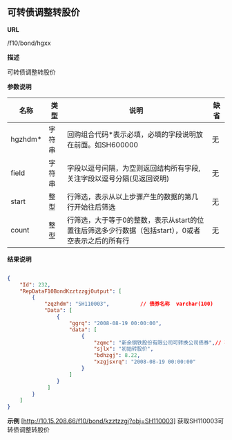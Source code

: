 
## 可转债调整转股价    

**URL**

/f10/bond/hgxx

**描述**

可转债调整转股价    

**参数说明**

|名称|类型|说明|缺省|
| -------- | -------- | -------- | -------- |
|hgzhdm\*|字符串|回购组合代码\*表示必填，必填的字段说明放在前面。如SH600000|无|
|field|字符串|字段以逗号间隔，为空则返回结构所有字段,关注字段以逗号分隔(见返回说明)|无|
|start|整型|行筛选，表示从以上步骤产生的数据的第几行开始往后筛选|无|
|count|整型|行筛选，大于等于0的整数，表示从start的位置往后筛选多少行数据（包括start），0或者空表示之后的所有行|无|


**结果说明**

```json

{
	"Id": 232,
    "RepDataF10BondKzztzzgjOutput": [
        {
            "zqzhdm": "SH110003",          // 债券名称  varchar(100)  
            "Data": [
                {
                    "ggrq": "2008-08-19 00:00:00",
                    "data": [
                        {
                            "zqmc": "新余钢铁股份有限公司可转换公司债券",// 事件类型  varchar(10)     
                            "sjlx": "初始转股价",            			// 变动前转股价  numeric(19,2) 
                            "bdhzgj": 8.22,             				// 变动后转股价  numeric(19,2) 
                            "xzgjsxrq": "2008-08-19 00:00:00"  			// 新转股价生效日期  datetime    
                        }
                    ]
                }
             ]
        }
	]
}
```

**示例**
[http://10.15.208.66/f10/bond/kzztzzgj?obj=SH110003]
获取SH110003可转债调整转股价  
